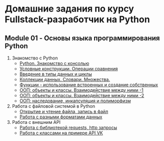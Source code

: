 Домашние задания по курсу Fullstack-разработчик на Python
=========================================================

Module 01 - Основы языка программирования Python
------------------------------------------------
1. Знакомство с Python
    + [Python. Знакомство с консолью](https://github.com/AndriusRU/Netology_Tasks/tree/master/Module%2001%20-%20Basic%20Python/01%20Intro)
    + [Условные конструкции. Операции сравнения](https://github.com/AndriusRU/Netology_Tasks/tree/master/Module%2001%20-%20Basic%20Python/02%20If-else.md)
    + [Введение в типы данных и циклы](https://github.com/AndriusRU/Netology_Tasks/tree/master/Module%2001%20-%20Basic%20Python/03%20For%20While.md)
    + [Коллекции данных. Словари. Множества.](https://github.com/AndriusRU/Netology_Tasks/tree/master/Module%2001%20-%20Basic%20Python/04%20List%20Dictionary%20Set.md)
    + [Функции - использование встроенных и создание собственных](https://github.com/AndriusRU/Netology_Tasks/tree/master/Module%2001%20-%20Basic%20Python/05%20Functions.md)
    + [ООП: объекты и классы. Взаимодействие между ними -1](https://github.com/AndriusRU/Netology_Tasks/tree/master/Module%2001%20-%20Basic%20Python/06%20OOP-1.md)
    + [ООП: объекты и классы. Взаимодействие между ними -2](https://github.com/AndriusRU/Netology_Tasks/tree/master/Module%2001%20-%20Basic%20Python/06%20OOP-2.md)
    + [ООП: наследование, инкапсуляция и полиморфизм](https://github.com/AndriusRU/Netology_Tasks/tree/master/Module%2001%20-%20Basic%20Python/06%20OOP%20polimorfism.md)
2. Работа с файловой системой в Python
    + [Открытие и чтение файла, запись в файл](https://github.com/AndriusRU/Netology_Tasks/tree/master/Module%2001%20-%20Basic%20Python/07%20Files.md)
    + [Работа с разными форматами данных](https://github.com/AndriusRU/Netology_Tasks/tree/master/Module%2001%20-%20Basic%20Python/08%20Files%20JSON%20XML.md)
3. Работа с внешним API
    + [Работа с библиотекой requests, http запросы](https://github.com/AndriusRU/Netology_Tasks/tree/master/Module%2001%20-%20Basic%20Python/09%20requests)
    + [Работа с классами на примере API VK]()
